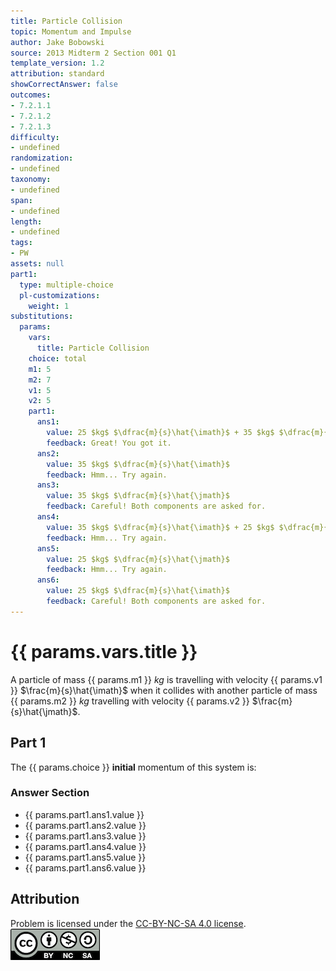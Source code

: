```yaml
---
title: Particle Collision
topic: Momentum and Impulse
author: Jake Bobowski
source: 2013 Midterm 2 Section 001 Q1
template_version: 1.2
attribution: standard
showCorrectAnswer: false
outcomes:
- 7.2.1.1
- 7.2.1.2
- 7.2.1.3
difficulty:
- undefined
randomization:
- undefined
taxonomy:
- undefined
span:
- undefined
length:
- undefined
tags:
- PW
assets: null
part1:
  type: multiple-choice
  pl-customizations:
    weight: 1
substitutions:
  params:
    vars:
      title: Particle Collision
    choice: total
    m1: 5
    m2: 7
    v1: 5
    v2: 5
    part1:
      ans1:
        value: 25 $kg$ $\dfrac{m}{s}\hat{\imath}$ + 35 $kg$ $\dfrac{m}{s}\hat{\jmath}$
        feedback: Great! You got it.
      ans2:
        value: 35 $kg$ $\dfrac{m}{s}\hat{\imath}$
        feedback: Hmm... Try again.
      ans3:
        value: 35 $kg$ $\dfrac{m}{s}\hat{\jmath}$
        feedback: Careful! Both components are asked for.
      ans4:
        value: 35 $kg$ $\dfrac{m}{s}\hat{\imath}$ + 25 $kg$ $\dfrac{m}{s}\hat{\jmath}$
        feedback: Hmm... Try again.
      ans5:
        value: 25 $kg$ $\dfrac{m}{s}\hat{\jmath}$
        feedback: Hmm... Try again.
      ans6:
        value: 25 $kg$ $\dfrac{m}{s}\hat{\imath}$
        feedback: Careful! Both components are asked for.
---
```

# {{ params.vars.title }}
A particle of mass {{ params.m1 }} $kg$ is travelling with velocity {{ params.v1 }} $\frac{m}{s}\hat{\imath}$ when it collides with another particle of mass {{ params.m2 }} $kg$ travelling with velocity {{ params.v2 }} $\frac{m}{s}\hat{\jmath}$.

## Part 1

The {{ params.choice }} **initial** momentum of this system is:

### Answer Section

- {{ params.part1.ans1.value }}
- {{ params.part1.ans2.value }}
- {{ params.part1.ans3.value }}
- {{ params.part1.ans4.value }}
- {{ params.part1.ans5.value }}
- {{ params.part1.ans6.value }}

## Attribution

Problem is licensed under the [CC-BY-NC-SA 4.0 license](https://creativecommons.org/licenses/by-nc-sa/4.0/).<br> ![The Creative Commons 4.0 license requiring attribution-BY, non-commercial-NC, and share-alike-SA license.](https://raw.githubusercontent.com/firasm/bits/master/by-nc-sa.png)